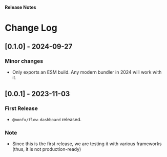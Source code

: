 <h4 className="margin-btm-8">Release Notes</h4>

# Change Log

## [0.1.0] - 2024-09-27

### Minor changes

- Only exports an ESM build. Any modern bundler in 2024 will work with it.

## [0.0.1] - 2023-11-03

### First Release

- `@nonfx/flow-dashboard` released.

### Note

- Since this is the first release, we are testing it with various frameworks (thus, it is not production-ready)
